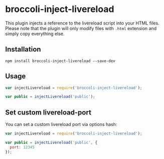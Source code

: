 # broccoli-inject-livereload

This plugin injects a reference to the livereload script into your HTML files.
Please note that the plugin will only modify files with `.html` extension and simply copy everything else.

## Installation

`npm install broccoli-inject-livereload --save-dev`

## Usage

```javascript
var injectLivereload = require('broccoli-inject-livereload');

var public = injectLivereload('public');

```

## Set custom livereload-port

You can set a custom livereload port via options hash:

```javascript
var injectLivereload = require('broccoli-inject-livereload');

var public = injectLivereload('public', {
  port: 12345
});

```
